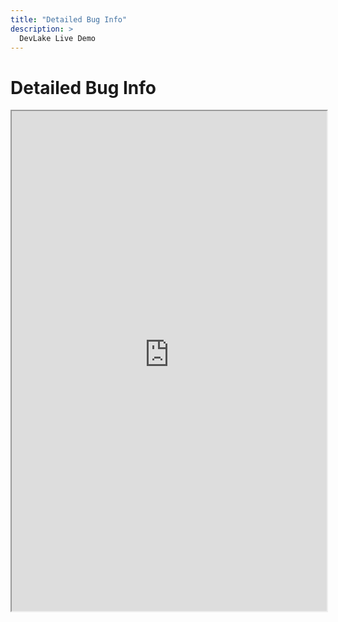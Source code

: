 ```yaml
---
title: "Detailed Bug Info"
description: >
  DevLake Live Demo
---
```


# Detailed Bug Info
<iframe src="https://grafana-lake.demo.devlake.io/d/s48Lzn5nz/demo-detailed-bug-info?orgId=1&from=now-6M&to=now" width="100%" height="800px"></iframe>